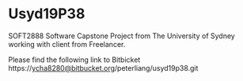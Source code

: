 # Usyd19P38
SOFT2888 Software Capstone Project from The University of Sydney working with client from Freelancer.

Please find the following link to Bitbicket https://ycha8280@bitbucket.org/peterliang/usyd19p38.git


